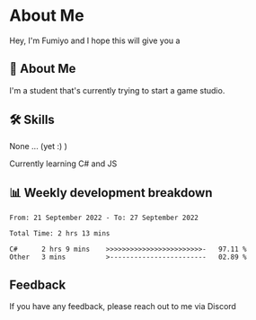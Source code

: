 
# About Me

Hey, I'm Fumiyo and I hope this will give you a 


## 🚀 About Me
I'm a student that's currently trying to start a game studio.


## 🛠 Skills
None ... (yet :) )

Currently learning C# and JS


## 📊 Weekly development breakdown
<!--START_SECTION:waka-->

```text
From: 21 September 2022 - To: 27 September 2022

Total Time: 2 hrs 13 mins

C#      2 hrs 9 mins    >>>>>>>>>>>>>>>>>>>>>>>>-   97.11 %
Other   3 mins          >------------------------   02.89 %
```

<!--END_SECTION:waka-->


## Feedback

If you have any feedback, please reach out to me via Discord

